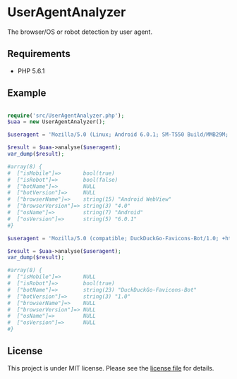 # UserAgentAnalyzer

The browser/OS or robot detection by user agent.

## Requirements

* PHP 5.6.1

## Example

``` php

require('src/UserAgentAnalyzer.php');
$uaa = new UserAgentAnalyzer();

$useragent = 'Mozilla/5.0 (Linux; Android 6.0.1; SM-T550 Build/MMB29M; wv) AppleWebKit/537.36 (KHTML, like Gecko) Version/4.0 Chrome/51.0.2704.81 Safari/537.36 GSA/6.1.28.21.arm';

$result = $uaa->analyse($useragent);
var_dump($result);

#array(8) {
#  ["isMobile"]=>       bool(true)
#  ["isRobot"]=>        bool(false)
#  ["botName"]=>        NULL
#  ["botVersion"]=>     NULL
#  ["browserName"]=>    string(15) "Android WebView"
#  ["browserVersion"]=> string(3) "4.0"
#  ["osName"]=>         string(7) "Android"
#  ["osVersion"]=>      string(5) "6.0.1"
#}

$useragent = 'Mozilla/5.0 (compatible; DuckDuckGo-Favicons-Bot/1.0; +http://duckduckgo.com)';

$result = $uaa->analyse($useragent);
var_dump($result);

#array(8) {
#  ["isMobile"]=>       NULL
#  ["isRobot"]=>        bool(true)
#  ["botName"]=>        string(23) "DuckDuckGo-Favicons-Bot"
#  ["botVersion"]=>     string(3) "1.0"
#  ["browserName"]=>    NULL
#  ["browserVersion"]=> NULL
#  ["osName"]=>         NULL
#  ["osVersion"]=>      NULL
#}
```

## License

This project is under MIT license. Please see the [license file](LICENSE) for details.
